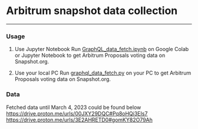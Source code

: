 # Arbitrum snapshot data collection
---
### Usage 
1. Use Jupyter Notebook
Run [GraphQL_data_fetch.ipynb](https://github.com/intensodefi/Arbitrum_snapshot_data_collection/blob/main/GraphQL_data_fetch.ipynb "GraphQL_data_fetch.ipynb") on Google Colab or Jupyter Notebook to get Arbitrum Proposals voting data on Snapshot.org.


2. Use your local PC
Run [graphql_data_fetch.py](https://github.com/intensodefi/Arbitrum_snapshot_data_collection/blob/main/graphql_data_fetch.py "graphql_data_fetch.py") on your PC to  get Arbitrum Proposals voting data on Snapshot.org.

### Data
Fetched data until March 4, 2023 could be found below
https://drive.proton.me/urls/00JXY29DQC#Pq8oHQi3EIs7
https://drive.proton.me/urls/3E2AHRETD0#gomKY82O79Ah
